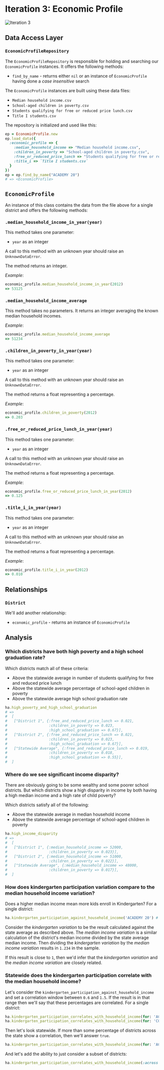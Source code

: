 # Iteration 3: Economic Profile

![Iteration 3](http://imgur.com/RYS8SJs.png)

## Data Access Layer

### `EconomicProfileRepository`

The `EconomicProfileRepository` is responsible for holding and searching our `EconomicProfile`
instances. It offers the following methods:

* `find_by_name` - returns either `nil` or an instance of `EconomicProfile` having done a *case insensitive* search

The `EconomicProfile` instances are built using these data files:

* `Median household income.csv`
* `School-aged children in poverty.csv`
* `Students qualifying for free or reduced price lunch.csv`
* `Title I students.csv`

The repository is initialized and used like this:

```ruby
ep = EconomicProfile.new
ep.load_data({
  :economic_profile => {
    :median_household_income => "Median household income.csv",
    :children_in_poverty => "School-aged children in poverty.csv",
    :free_or_reduced_price_lunch => "Students qualifying for free or reduced price lunch.csv",
    :title_i => `Title I students.csv`
  }
})
ep = ep.find_by_name("ACADEMY 20")
# => <EconomicProfile>
```

## `EconomicProfile`

An instance of this class contains the data from the file above for a single district and offers the following methods:

### `.median_household_income_in_year(year)`

This method takes one parameter:

* `year` as an integer

A call to this method with an unknown year should raise an `UnknownDataError`.

The method returns an integer.

*Example*:

```ruby
economic_profile.median_household_income_in_year(2012)
=> 53125

```

### `.median_household_income_average`

This method takes no parameters. It returns an integer averaging the known median household incomes.

*Example*:

```ruby
economic_profile.median_household_income_average
=> 51234
```

### `.children_in_poverty_in_year(year)`

This method takes one parameter:

* `year` as an integer

A call to this method with an unknown year should raise an `UnknownDataError`.

The method returns a float representing a percentage.

*Example*:

```ruby
economic_profile.children_in_poverty(2012)
=> 0.203
```

### `.free_or_reduced_price_lunch_in_year(year)`

This method takes one parameter:

* `year` as an integer

A call to this method with an unknown year should raise an `UnknownDataError`.

The method returns a float representing a percentage.

*Example*:

```ruby
economic_profile.free_or_reduced_price_lunch_in_year(2012)
=> 0.125
```

### `.title_i_in_year(year)`

This method takes one parameter:

* `year` as an integer

A call to this method with an unknown year should raise an `UnknownDataError`.

The method returns a float representing a percentage.

*Example*:

```ruby
economic_profile.title_i_in_year(2012)
=> 0.010
```

## Relationships

### `District`

We'll add another relationship:

* `economic_profile` - returns an instance of `EconomicProfile`

## Analysis

### Which districts have both high poverty and a high school graduation rate?

Which districts match all of these criteria:

* Above the statewide average in number of students qualifying for free and reduced price lunch
* Above the statewide average percentage of school-aged children in poverty
* Above the statewide average high school graduation rate

```ruby
ha.high_poverty_and_high_school_graduation
# =>
#  [
#   ["District 1", {:free_and_reduced_price_lunch => 0.021,
#                   :children_in_poverty => 0.023,
#                   :high_school_graduation => 0.67}],
#   ["District 2", {:free_and_reduced_price_lunch => 0.021,
#                   :children_in_poverty => 0.023,
#                   :high_school_graduation => 0.67}],
#   ["Statewide Average", {:free_and_reduced_price_lunch => 0.019,
#                   :children_in_poverty => 0.018,
#                   :high_school_graduation => 0.55}],
#  ]
```

### Where do we see significant income disparity?

There are obviously going to be some wealthy and some poorer school districts. But which districts show a high disparity in income by both having a high median income and a high rate of child poverty?

Which districts satisfy all of the following:

* Above the statewide average in median household income
* Above the statewide average percentage of school-aged children in poverty

```ruby
ha.high_income_disparity
# =>
#  [
#   ["District 1", {:median_household_income => 52000,
#                   :children_in_poverty => 0.023}],
#   ["District 2", {:median_household_income => 51000,
#                   :children_in_poverty => 0.022}],
#   ["Statewide Average", {:median_household_income => 48000,
#                   :children_in_poverty => 0.017}],
#  ]
```

### How does kindergarten participation variation compare to the median household income variation?

Does a higher median income mean more kids enroll in Kindergarten? For a single district:

```ruby
ha.kindergarten_participation_against_household_income('ACADEMY 20') # => 1.234
```

Consider the *kindergarten variation* to be the result calculated against the state average as described above.
The *median income variation* is a similar calculation of the district's median income divided by the state average median income.
Then dividing the *kindergarten variation* by the *median income variation* results in `1.234` in the sample.

If this result is close to `1`, then we'd infer that the *kindergarten variation* and the *median income variation* are closely related.

### Statewide does the kindergarten participation correlate with the median household income?

Let's consider the `kindergarten_participation_against_household_income` and set a correlation window between `0.6` and `1.5`.
If the result is in that range then we'll say that these percentages are correlated. For a single district:

```ruby
ha.kindergarten_participation_correlates_with_household_income(for: 'ACADEMY 20') # => true
ha.kindergarten_participation_correlates_with_household_income(for: 'COLORADO') # => true
```

Then let's look statewide.
If more than some percentage of districts across the state show a correlation, then we'll answer `true`.

```ruby
ha.kindergarten_participation_correlates_with_household_income(for: 'ACADEMY 20') # => true
```

And let's add the ability to just consider a subset of districts:

```ruby
ha.kindergarten_participation_correlates_with_household_income(:across => ['ACADEMY 20', 'YUMA SCHOOL DISTRICT 1', 'WILEY RE-13 JT', 'SPRINGFIELD RE-4']) # => false
```
